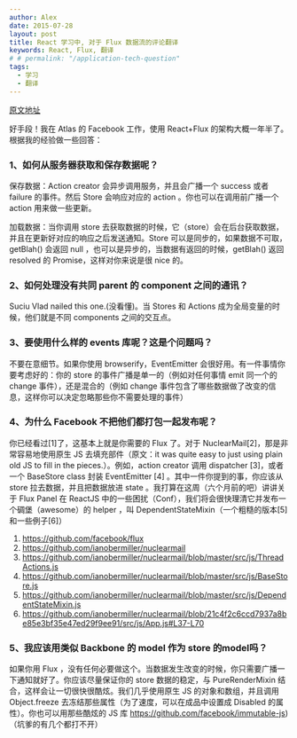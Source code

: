 ```yaml
---
author: Alex
date: 2015-07-28
layout: post
title: React 学习中, 对于 Flux 数据流的评论翻译
keywords: React, Flux, 翻译
# # permalink: "/application-tech-question"
tags:
  - 学习
  - 翻译
---
```


[原文地址](http://blog.andrewray.me/flux-for-stupid-people/)

好手段！我在 Atlas 的 Facebook 工作，使用 React+Flux 的架构大概一年半了。根据我的经验做一些回答：

### 1、如何从服务器获取和保存数据呢？

保存数据：Action creator 会异步调用服务，并且会广播一个 success 或者 failure 的事件。然后 Store 会响应对应的 action 。你也可以在调用前广播一个 action 用来做一些更新。

加载数据：当你调用 store 去获取数据的时候，它（store）会在后台获取数据，并且在更新好对应的响应之后发送通知。Store 可以是同步的，如果数据不可取，getBlah() 会返回 null ，也可以是异步的，当数据有返回的时候，getBlah() 返回 resolved 的 Promise，这样对你来说是很 nice 的。

### 2、如何处理没有共同 parent 的 component 之间的通讯？

Suciu Vlad nailed this one.(没看懂)。当 Stores 和 Actions 成为全局变量的时候，他们就是不同 components 之间的交互点。

### 3、要使用什么样的 events 库呢？这是个问题吗？

不要在意细节。如果你使用 browserify，EventEmitter 会很好用。有一件事情你要考虑好的：你的 store 的事件广播是单一的（例如对任何事情 emit 同一个的 change 事件），还是混合的（例如 change 事件包含了哪些数据做了改变的信息，这样你可以决定忽略那些你不需要处理的事件）

### 4、为什么 Facebook 不把他们都打包一起发布呢？

你已经看过[1]了，这基本上就是你需要的 Flux 了。对于 NuclearMail[2]，那是非常容易地使用原生 JS 去填充部件（原文：it was quite easy to just using plain old JS to fill in the pieces.）。例如，action creator 调用 dispatcher [3]，或者一个 BaseStore class 封装 EventEmitter [4] 。其中一件你提到的事，你应该从 store 拉去数据，并且把数据放进 state 。我打算在这周（六个月前的吧）讲讲关于 Flux Panel 在 ReactJS 中的一些困扰（Conf），我们将会很快理清它并发布一个碉堡（awesome）的 helper ，叫 DependentStateMixin（一个粗糙的版本[5] 和一些例子[6]）

1. https://github.com/facebook/flux
2. https://github.com/ianobermiller/nuclearmail
3. https://github.com/ianobermiller/nuclearmail/blob/master/src/js/ThreadActions.js
4. https://github.com/ianobermiller/nuclearmail/blob/master/src/js/BaseStore.js
5. https://github.com/ianobermiller/nuclearmail/blob/master/src/js/DependentStateMixin.js
6. https://github.com/ianobermiller/nuclearmail/blob/21c4f2c6ccd7937a8be85e3bf35e47ed29f9ee91/src/js/App.js#L37-L70

### 5、我应该用类似 Backbone 的 model 作为 store 的model吗？

如果你用 Flux ，没有任何必要做这个。当数据发生改变的时候，你只需要广播一下通知就好了。你应该尽量保证你的 store 数据的稳定，与 PureRenderMixin 结合，这样会让一切很快很酷炫。我们几乎使用原生 JS 的对象和数组，并且调用 Object.freeze 去冻结那些属性（为了速度，可以在成品中设置成 Disabled 的属性）。你也可以用那些酷炫的 JS 库 
https://github.com/facebook/immutable-js) （坑爹的有几个都打不开）
